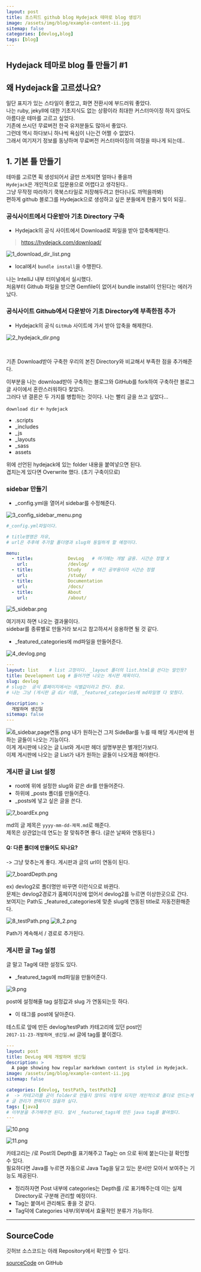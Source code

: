```yaml
---
layout: post
title: 초스피드 github blog Hydejack 테마로 blog 생성기
image: /assets/img/blog/example-content-ii.jpg
sitemap: false
categories: [devlog,blog]
tags: [blog]
---
```



## Hydejack 테마로 blog 틀 만들기 #1 


## 왜 Hydejack을 고르셨나요?

일단 표지가 있는 스타일이 좋았고, 화면 전환시에 부드러워 좋았다.<br>
나는 ruby, jekyll에 대한 기초지식도 없는 상황이라 최대한 커스터마이징 하지 않아도 아름다운 테마를 고르고 싶었다.<br>
기존에 쓰시던 무료버전 한국 유저분들도 많아서 좋았다.<br>
그런데 역시 하다보니 하나씩 욕심이 나는건 어쩔 수 없었다.<br>
그래서 여기저기 정보를 동냥하며 무료버전 커스터마이징의 여정을 떠나게 되는데..<br>


## 1. 기본 틀 만들기

테마를 고르면 휙 생성되어서 글만 쓰게되면 얼마나 좋을까<br>
`Hydejack`은 개인적으로 입문용으로 어렵다고 생각된다..<br>
그냥 무작정 따라하기 쿡북스타일로 저장해두려고 한다(나도 까먹을까봐)<br>
편하게 github 블로그를 Hydejack으로 생성하고 싶은 분들에게 한줄기 빛이 되길..<br>

### 공식사이트에서 다운받아 기초 Directory 구축

* Hydejack의 공식 사이트에서 Download로 파일을 받아 압축해제한다.

> https://hydejack.com/download/

![1_download_dir_list.png](..%2F..%2Fassets%2Fblog%2F1_download_dir_list.png)

* local에서 `bundle install`을 수행한다.

나는 IntelliJ 내부 터미널에서 실시했다.<br>
처음부터 Github 파일을 받으면 Gemfile이 없어서 bundle install이 안된다는 에러가 났다.<br>


### 공식사이트 Github에서 다운받아 기초 Directory에 부족한점 추가

* Hydejack의 공식 `GitHub` 사이트에 가서 받아 압축을 해제한다.

![2_hydejack_dir.png](..%2F..%2Fassets%2Fblog%2F2_hydejack_dir.png)

<br>

기존 Download받아 구축한 우리의 본진 Directory와 비교해서 부족한 점을 추가해준다.<br>

이부분을 나는 download받아 구축하는 블로그와 GitHub를 fork하여 구축하란 블로그 글 사이에서 혼란스러워하다 찾았다.<br>
그러다 낸 결론은 두 가지를 병합하는 것이다. 나는 빨리 글을 쓰고 싶었다...<br>

`download dir` <- `hydejack`
* .scripts
* _includes
* _js
* _layouts
* _sass
* assets

위에 선언된 hydejack에 있는 folder 내용을 붙여넣으면 된다.<br>
겹치는게 있다면 Overwrite 했다. (초기 구축이므로)<br>



### sidebar 만들기


* _config.yml을 열어서  sidebar를 수정해준다.

![3_config_sidebar_menu.png](..%2F..%2Fassets%2Fblog%2F3_config_sidebar_menu.png)

```yml
#_config.yml파일이다.

# title명명은 자유, 
# url은 추후에 추가할 폴더명과 slug와 동일하게 할 예정이다.

menu:
  - title:             DevLog   # 여기에는 개발 글용. 시간순 정렬 X
    url:               /devlog/ 
  - title:             Study    # 여긴 공부용이라 시간순 정렬
    url:               /study/
  - title:             Documentation
    url:               /docs/
  - title:             About
    url:               /about/
```





![5_sidebar.png](..%2F..%2Fassets%2Fblog%2F5_sidebar.png)


여기까지 하면 나오는 결과물이다.<br>
sidebar를 종류별로 만들거라 보시고 참고하셔서 응용하면 될 것 같다.<br>

* _featured_categories에 md파일을 만들어준다.

![4_devlog.png](..%2F..%2Fassets%2Fblog%2F4_devlog.png)

```yml
---
layout: list    # list 고정이다. _layout 폴더의 list.html을 쓴다는 말인듯?
title: Development Log # 들어가면 나오는 게시판 제목이다.
slug: devlog 
# slug는  공식 홈페이지에서는 식별값이라고 한다. 중요.
# 나는 그냥 (게시판 글 dir 이름, _featured_categories에 md파일명 다 맞췄다. 

description: >
  개발하며 생긴일
sitemap: false
---
```
![6_sidebar,page연동.png](..%2F..%2Fassets%2Fblog%2F6_sidebar%2Cpage%EC%97%B0%EB%8F%99.png)
내가 원하는건 그저 SideBar를 누를 때 해당 게시판에 원하는 글들이 나오는 기능이다.<br>
이게 게시판에 나오는 글 List와 게시판 헤더 설명부분은 별개인가보다.<br>
이제 게시판에 나오는 글 List가 내가 원하는 글들이 나오게끔 해야한다.<br>


### 게시판 글 List 설정

* root에 위에 설정한 slug와 같은 dir를 만들어준다.
* 하위에 _posts 폴더를 만들어준다.
* _posts에 넣고 싶은 글을 쓴다.

![7_boardEx.png](..%2F..%2Fassets%2Fblog%2F7_boardEx.png)

md의 글 제목은 `yyyy-mm-dd-제목.md`로 해준다.<br>
제목은 상관없는데 연도는 잘 맞춰주면 좋다. (글쓴 날짜와 연동된다.)<br>

####  Q: 다른 폴더에 만들어도 되나요?
-> 그냥 맞추는게 좋다. 게시판과 글의 url이 연동이 된다.

![7_boardDepth.png](..%2F..%2Fassets%2Fblog%2F7_boardDepth.png)


ex) devlog2로 폴더명만 바꾸면 이런식으로 바뀐다.<br>
문제는 devlog2경로가 홈페이지상에 없어서 devlog2를 누르면 이상한곳으로 간다.<br>
보여지는 Path도 _featured_categories에 맞춘 slug에 연동된 title로 자동전환해준다.<br>


![8_testPath.png](..%2F..%2Fassets%2Fblog%2F8_testPath.png)
![8_2.png](..%2F..%2Fassets%2Fblog%2F8_2.png)

Path가 계속해서 / 경로로 추가된다.


### 게시판 글 Tag 설정

글 말고 Tag에 대한 설정도 있다.

* _featured_tags에 md파일을 만들어준다.

![9.png](..%2F..%2Fassets%2Fblog%2F9.png)

post에 설정해줄 tag 설정값과 slug 가 연동되는듯 하다.

* 이 태그를 post에 달아준다.

테스트로 앞에 만든 devlog/testPath 카테고리에 있던 post인<br>
`2017-11-23-개발하며_생긴일.md` 글에 tag를 붙이겠다.<br>

```yml
---
layout: post
title: DevLog 예제 개발하며 생긴일
description: >
  A page showing how regular markdown content is styled in Hydejack.
image: /assets/img/blog/example-content-ii.jpg
sitemap: false

categories: [devlog, testPath, testPath2] 
#  -> 카테고리를 굳이 folder로 만들지 않아도 이렇게 되지만 개인적으로 폴더로 만드는게 좋다.
# 글 관리가 편해지지 않을까 싶다.
tags: [java]
# 이부분을 추가해주면 된다. 앞서 _featured_tags에 만든 java tag를 붙여줬다.
---
```
![10.png](..%2F..%2Fassets%2Fblog%2F10.png)

![11.png](..%2F..%2Fassets%2Fblog%2F11.png)

카테고리는 /로 Post의 Depth를 표기해주고 Tag는 on 으로 뒤에 붙는다는걸 확인할 수 있다.<br>
필요하다면 Java를 누르면 자동으로 Java Tag을 달고 있는 문서만 모아서 보여주는 기능도 제공된다.<br>

* 정리하자면 Post 내부에 categories는 Depth를 /로 표기해주는데 이는 실제 Directory로 구분해 관리할 예정이다.<br>
* Tag는 붙여서 관리해도 좋을 것 같다.<br>
* Tag덕에 Categories 내부/외부에서 효율적인 분류가 가능하다.<br> 



---




## SourceCode

깃허브 소스코드는 아래 Repository에서 확인할 수 있다.<br>

[sourceCode](https://github.com/nomoreFt/plainHydejackSetting) on GitHub


